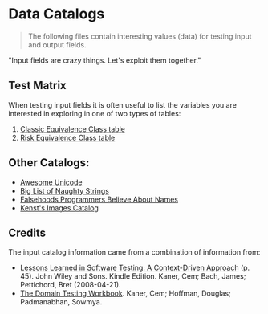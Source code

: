 # Data Catalogs

> The following files contain interesting values \(data\) for testing input and output fields.

"Input fields are crazy things. Let's exploit them together."

## Test Matrix

When testing input fields it is often useful to list the variables you are interested in exploring in one of two types of tables:

1. [Classic Equivalence Class table](https://www.dropbox.com/s/eeboxpg00qnocof/Classical%20Boundary%3AEquivalence%20Table%20Template.xltx?dl=0)
2. [Risk Equivalence Class table](https://www.dropbox.com/s/mbyvz8yot4jf37b/Risk%20%3A%20Equivalence%20Table%20Template.xltx?dl=0)

## Other Catalogs:

* [Awesome Unicode](https://github.com/jagracey/Awesome-Unicode)
* [Big List of Naughty Strings](https://github.com/minimaxir/big-list-of-naughty-strings)
* [Falsehoods Programmers Believe About Names](http://www.kalzumeus.com/2010/06/17/falsehoods-programmers-believe-about-names/)
* [Kenst's Images Catalog](https://github.com/ckenst/images_catalog)

## Credits

The input catalog information came from a combination of information from:

* [Lessons Learned in Software Testing: A Context-Driven Approach](http://www.amazon.com/Lessons-Learned-Software-Testing-Context-Driven-ebook/dp/B000S1LVBS/) \(p. 45\). John Wiley and Sons. Kindle Edition. Kaner, Cem; Bach, James; Pettichord, Bret \(2008-04-21\).
* [The Domain Testing Workbook](https://www.amazon.com/dp/B00GU2QEV6/ref=dp-kindle-redirect?_encoding=UTF8&btkr=1). Kaner, Cem; Hoffman, Douglas; Padmanabhan, Sowmya.

